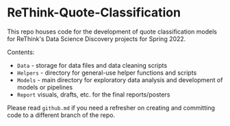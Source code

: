 # ReThink-Quote-Classification
This repo houses code for the development of quote classification models for ReThink's Data Science Discovery projects for Spring 2022. 

Contents:
- `Data` - storage for data files and data cleaning scripts
- `Helpers` - directory for general-use helper functions and scripts
- `Models` - main directory for exploratory data analysis and development of models or pipelines
- `Report` visuals, drafts, etc. for the final reports/posters

Please read `github.md` if you need a refresher on creating and committing code to a different branch of the repo.
